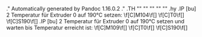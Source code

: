 .\" Automatically generated by Pandoc 1.16.0.2
.\"
.TH "" "" "" "" ""
.hy
.IP \[bu] 2
Temperatur für Extruder 0 auf 190°C setzen: \f[C]M104\f[] \f[C]T0\f[]
\f[C]S190\f[]
.IP \[bu] 2
Temperatur für Extruder 0 auf 190°C setzen und warten bis Temperatur
erreicht ist: \f[C]M109\f[] \f[C]T0\f[] \f[C]S190\f[]
